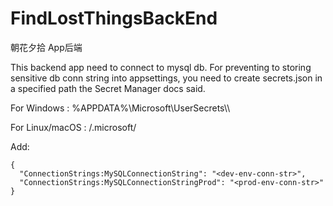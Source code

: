 # FindLostThingsBackEnd
朝花夕拾 App后端

This backend app need to connect to mysql db. For preventing to storing sensitive db conn string into appsettings, 
you need to create secrets.json in a specified path the Secret Manager docs said.

For Windows : %APPDATA%\Microsoft\UserSecrets\\<the-secret-guid-at-csproj>\

For Linux/macOS : /.microsoft/<the-secret-guid-at-csproj>

Add:

```
{
  "ConnectionStrings:MySQLConnectionString": "<dev-env-conn-str>",
  "ConnectionStrings:MySQLConnectionStringProd": "<prod-env-conn-str>"
}
```
